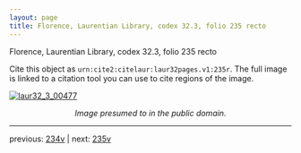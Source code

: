 ```yaml
---
layout: page
title: Florence, Laurentian Library, codex 32.3, folio 235 recto
---
```


Florence, Laurentian Library, codex 32.3, folio 235 recto

Cite this object as `urn:cite2:citelaur:laur32pages.v1:235r`.  The full image is linked to a citation tool you can use to cite regions of the image.

[![laur32_3_00477](http://www.homermultitext.org/iipsrv?IIIF=/project/homer/pyramidal/deepzoom/citelaur/laur32imgs/v1/laur32_3_00477.tif/full/800,/0/default.jpg)](http://www.homermultitext.org/ict2/?urn=urn:cite2:citelaur:laur32imgs.v1:laur32_3_00477) 

<p style="text-align: center; font-style: italic;">Image presumed to in the public domain.</p>

---

previous: [234v](../234v/) | next: [235v](../235v/)